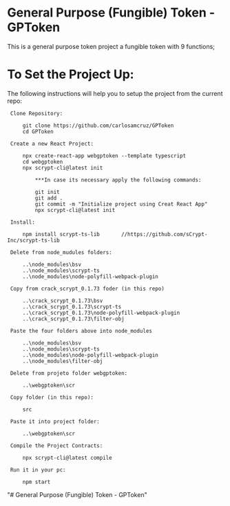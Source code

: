 # General Purpose (Fungible) Token - GPToken

This is a general purpose token project a fungible token with 9 functions;

# To Set the Project Up:

The following instructions will help you to setup the project from the current repo:

   ```
	Clone Repository:

		git clone https://github.com/carlosamcruz/GPToken
		cd GPToken

	Create a new React Project:

		npx create-react-app webgptoken --template typescript
		cd webgptoken
		npx scrypt-cli@latest init

			***In case its necessary apply the following commands:

			git init
			git add .
			git commit -m "Initialize project using Creat React App"
			npx scrypt-cli@latest init

	Install:

		npm install scrypt-ts-lib		//https://github.com/sCrypt-Inc/scrypt-ts-lib

	Delete from node_mudules folders:

		..\node_modules\bsv
		..\node_modules\scrypt-ts
		..\node_modules\node-polyfill-webpack-plugin   

	Copy from crack_scrypt_0.1.73 foder (in this repo)

		..\crack_scrypt_0.1.73\bsv
		..\crack_scrypt_0.1.73\scrypt-ts
		..\crack_scrypt_0.1.73\node-polyfill-webpack-plugin
		..\crack_scrypt_0.1.73\filter-obj   
  
	Paste the four folders above into node_modules

		..\node_modules\bsv
		..\node_modules\scrypt-ts
		..\node_modules\node-polyfill-webpack-plugin
		..\node_modules\filter-obj

	Delete from projeto folder webgptoken:

		..\webgptoken\scr

	Copy folder (in this repo):

		src

	Paste it into project folder:

		..\webgptoken\scr   

	Compile the Project Contracts:

		npx scrypt-cli@latest compile

	Run it in your pc:

		npm start   

   ```

"# General Purpose (Fungible) Token - GPToken" 
